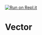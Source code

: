 [![Run on Repl.it](https://repl.it/badge/github/chauhannaman98/pandas)](https://repl.it/@techduino/Vector)

# Vector